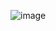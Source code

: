 ![image](https://user-images.githubusercontent.com/60480896/154685845-930071df-6ac8-4560-b9ea-30be87d9c07f.png)
